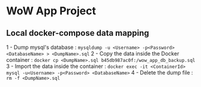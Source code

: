 # WoW App Project

## Local docker-compose data mapping

1 - Dump mysql's database : `mysqldump -u <Username> -p<Password> <DatabaseName> > <DumpName>.sql`
2 - Copy the data inside the Docker container : `docker cp <DumpName>.sql b45db987ac0f:/wow_app_db_backup.sql`
3 - Import the data inside the container : `docker exec -it <ContainerId> mysql -u<Username> -p<Password> <DatabaseName>`
4 - Delete the dump file : `rm -f <DumpName>.sql`
